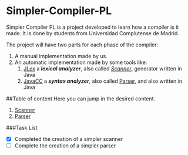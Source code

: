 # Simpler-Compiler-PL
Simpler Compiler PL is a project developed to learn how a compiler is it made. 
It is done by students from Universidad Complutense de Madrid.
 
The project will have two parts for each phase of the compiler:
1. A manual implementation made by us.
2. An automatic implementation made by some tools like:
   1. [JLex](https://www.cs.princeton.edu/~appel/modern/java/JLex/) a ***lexical analyzer***,
   also called [*Scanner*](https://en.wikipedia.org/wiki/Lexical_analysis), generator written
   in Java
   2. [JavaCC](https://javacc.github.io/javacc/) a ***syntax analyzer***, also called [Parser](https://en.wikipedia.org/wiki/Parsing),
   and also written in Java

##Table of content
Here you can jump in the desired content.

1. [Scanner](Scanner/)
2. [Parser](Parser/)

###Task List
- [X] Completed the creation of a simpler scanner
- [ ] Complete the creation of a simpler parser